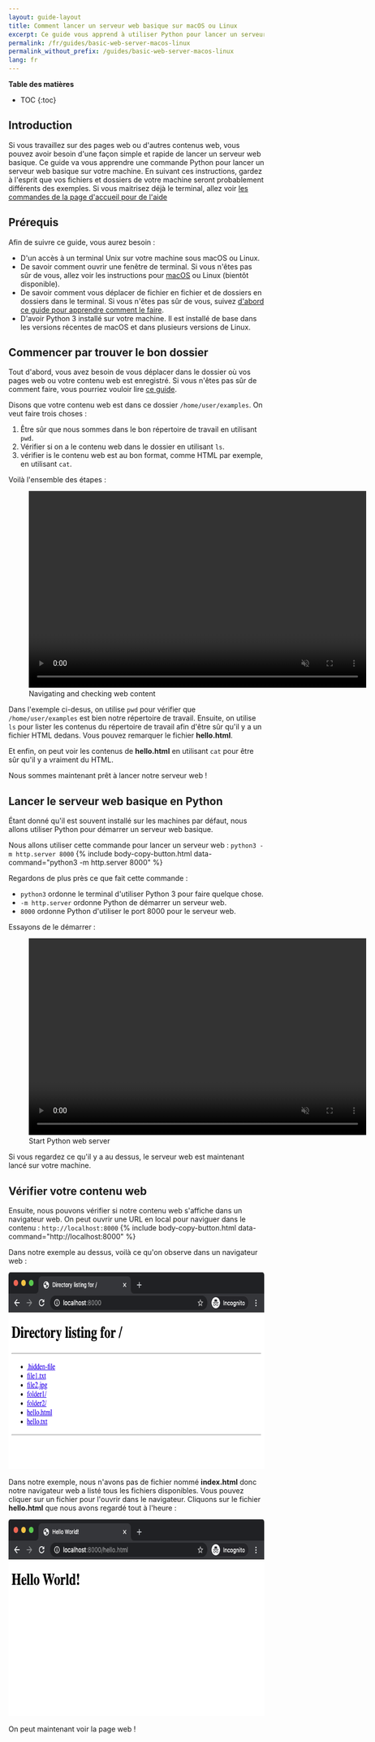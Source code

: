 ```yaml
---
layout: guide-layout
title: Comment lancer un serveur web basique sur macOS ou Linux
excerpt: Ce guide vous apprend à utiliser Python pour lancer un serveur web basique à partir de n'importe quel dossier sur votre machine sous macOS ou Linux.
permalink: /fr/guides/basic-web-server-macos-linux
permalink_without_prefix: /guides/basic-web-server-macos-linux
lang: fr
---
```


**Table des matières**

* TOC
{:toc}

## Introduction

Si vous travaillez sur des pages web ou d'autres contenus web, vous pouvez avoir besoin d'une façon simple et rapide de lancer un serveur web basique. Ce guide va vous apprendre une commande Python pour lancer un serveur web basique sur votre machine. En suivant ces instructions, gardez à l'esprit que vos fichiers et dossiers de votre machine seront probablement différents des exemples. Si vous maitrisez déjà le terminal, allez voir [les commandes de la page d'accueil pour de l'aide](/fr/)

## Prérequis

Afin de suivre ce guide, vous aurez besoin :

* D'un accès à un terminal Unix sur votre machine sous macOS ou Linux.
* De savoir comment ouvrir une fenêtre de terminal. Si vous n'êtes pas sûr de vous, allez voir les instructions pour [macOS](open-terminal-macos) ou Linux (bientôt disponible).
* De savoir comment vous déplacer de fichier en fichier et de dossiers en dossiers dans le terminal. Si vous n'êtes pas sûr de vous, suivez [d'abord ce guide pour apprendre comment le faire](navigate-terminal).
* D'avoir Python 3 installé sur votre machine. Il est installé de base dans les versions récentes de macOS et dans plusieurs versions de Linux.

## Commencer par trouver le bon dossier

Tout d'abord, vous avez besoin de vous déplacer dans le dossier où vos pages web ou votre contenu web est enregistré. Si vous n'êtes pas sûr de comment faire, vous pourriez vouloir lire [ce guide](navigate-terminal).

Disons que votre contenu web est dans ce dossier `/home/user/examples`. On veut faire trois choses :

1. Être sûr que nous sommes dans le bon répertoire de travail en utilisant `pwd`.
2. Vérifier si on a le contenu web dans le dossier en utilisant `ls`.
3. vérifier is le contenu web est au bon format, comme HTML par exemple, en utilisant `cat`.

Voilà l'ensemble des étapes :

<div class="center guideimages">
<figure class="fill-parent">
  <video playsinline autoplay loop muted
    width="665"
    height="387"
    class="responsive"
    title="Navigating and checking web content">
    <source src="/assets/guides/basic-web-server-macos-linux/checking-web-content-en.webm"
      type="video/webm" />
    <source src="/assets/guides/basic-web-server-macos-linux/checking-web-content-en.mp4"
      type="video/mp4" />
    <div fallback>
      <p>This browser does not support the video element.</p>
    </div>
  </video>
  <figcaption class="center">Navigating and checking web content</figcaption>
</figure>
</div>

Dans l'exemple ci-desus, on utilise `pwd` pour vérifier que `/home/user/examples` est bien notre répertoire de travail. Ensuite, on utilise `ls` pour lister les contenus du répertoire de travail afin d'être sûr qu'il y a un fichier HTML dedans. Vous pouvez remarquer le fichier **hello.html**.

Et enfin, on peut voir les contenus de **hello.html** en utilisant `cat` pour être sûr qu'il y a vraiment du HTML.

Nous sommes maintenant prêt à lancer notre serveur web !

## Lancer le serveur web basique en Python

Étant donné qu'il est souvent installé sur les machines par défaut, nous allons utiliser Python pour démarrer un serveur web basique.

Nous allons utiliser cette commande pour lancer un serveur web : `python3 -m http.server 8000`
{% include body-copy-button.html data-command="python3 -m http.server 8000" %}

Regardons de plus près ce que fait cette commande :

* `python3` ordonne le terminal d'utiliser Python 3 pour faire quelque chose.
* `-m http.server` ordonne Python de démarrer un serveur web.
* `8000` ordonne Python d'utiliser le port 8000 pour le serveur web.

Essayons de le démarrer :

<div class="center guideimages">
<figure class="fill-parent">
  <video playsinline autoplay loop muted
    width="665"
    height="387"
    class="responsive"
    title="Start Python web server">
    <source src="/assets/guides/basic-web-server-macos-linux/start-python-http-server-en.webm"
      type="video/webm" />
    <source src="/assets/guides/basic-web-server-macos-linux/start-python-http-server-en.mp4"
      type="video/mp4" />
    <div fallback>
      <p>This browser does not support the video element.</p>
    </div>
  </video>
  <figcaption class="center">Start Python web server</figcaption>
</figure>
</div>

Si vous regardez ce qu'il y a au dessus, le serveur web est maintenant lancé sur votre machine.


## Vérifier votre contenu web

Ensuite, nous pouvons vérifier si notre contenu web s'affiche dans un navigateur web. On peut ouvrir une URL en local pour naviguer dans le contenu : `http://localhost:8000`
{% include body-copy-button.html data-command="http://localhost:8000" %}

Dans notre exemple au dessus, voilà ce qu'on observe dans un navigateur web : 

<div class="center guideimages">
  <img src="/assets/guides/basic-web-server-macos-linux/directory-listing-en.png" width="665" height="387" alt="Directory listing in the web browser" class="responsive" />
</div>

Dans notre exemple, nous n'avons pas de fichier nommé **index.html** donc notre navigateur web a listé tous les fichiers disponibles. Vous pouvez cliquer sur un fichier pour l'ouvrir dans le navigateur. Cliquons sur le fichier **hello.html** que nous avons regardé tout à l'heure : 

<div class="center guideimages">
  <img src="/assets/guides/basic-web-server-macos-linux/hello-world-page-en.png" width="665" height="387" alt="Hello world page" class="responsive" />
</div>

On peut maintenant voir la page web !
